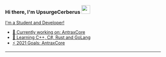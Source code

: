 ### Hi there, I'm UpsurgeCerberus <img src="https://media.giphy.com/media/Q7LHmoFwVP6Yc1swZs/giphy.gif" width="28"><a href="https://github.com/WhohOfficial">

</div>
I'm a Student and Developer!

- 🔭 Currently working on: AntraxCore
- 🌱 Learning C++, C#, Rust and GoLang
- ⚡ 2021 Goals: AntraxCore

<hr>
